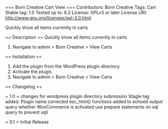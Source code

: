 === Born Creative Cart View ===
Contributors: Born Creative
Tags: Cart
Stable tag: 1.0
Tested up to: 6.2
License: GPLv3 or later
License URI: http://www.gnu.org/licenses/gpl-3.0.html

Quickly show all items currently in carts

== Description ==
Quickly show all items currently in carts

1. Navigate to admin > Born Creative > View Carts



== Installation ==

1. Add the plugin from the WordPress plugin directory.
1. Activate the plugin.
1. Navigate to admin > Born Creative > View Carts


== Changelog ==

= 1.0 =
changes for wordpress plugin directory submission
Stagle tag added.
Plugin name corrected
esc_html() functions added to echoed output
query whether WooCommerce is activated
use prepare statements on sql query to prevent sqli


= 0.1 =
Initial Release